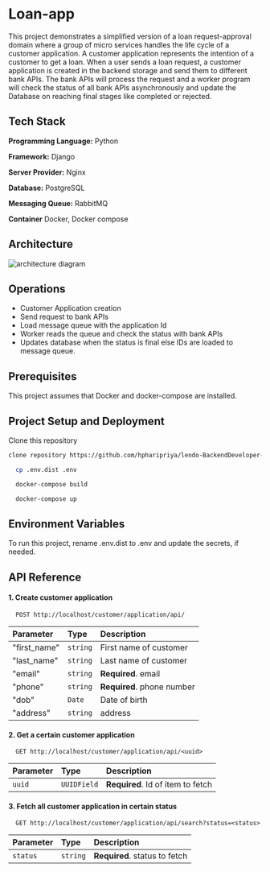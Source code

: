 
# Loan-app

This project demonstrates a simplified version of a loan request-approval domain where a group of micro services handles the life cycle of a customer application. A customer application represents the intention of a customer to get a loan.
When a user sends a loan request, a customer application is created in the backend storage and send them to different bank APIs. The bank APIs will process the request and a worker program will check the status of all bank APIs asynchronously and update the Database on reaching final stages like completed or rejected.



## Tech Stack

**Programming Language:**  Python

**Framework:** Django

**Server Provider:** Nginx

**Database:** PostgreSQL

**Messaging Queue:** RabbitMQ

**Container** Docker, Docker compose




## Architecture

![architecture diagram](https://github.com/hpharipriya/lendo-BackendDeveloper-Assignment/blob/main/flow-diagram.jpg?raw=true)


## Operations

- Customer Application creation
- Send request to bank APIs
- Load message queue with the application Id
- Worker reads the queue and check the status with bank APIs
- Updates database when the status is final else IDs are loaded to message queue.

## Prerequisites 
This project assumes that Docker and docker-compose are installed.

## Project Setup and Deployment

Clone this repository 
```bash
clone repository https://github.com/hpharipriya/lendo-BackendDeveloper-Assignment.git
```

```bash
  cp .env.dist .env
```

```bash
  docker-compose build
```

```bash
  docker-compose up
```


## Environment Variables

To run this project, rename .env.dist to .env and update the secrets, if needed.



## API Reference

#### 1. Create customer application

```http
  POST http://localhost/customer/application/api/
```

| Parameter  | Type     | Description                |
| :--------  | :------- | :------------------------- |
|"first_name"| `string` | First name of customer     |                            |
| "last_name"| `string` | Last name of customer |
| "email"    | `string` | **Required**. email|
| "phone"    | `string` | **Required**. phone number |
| "dob"      | `Date`   | Date of birth |
| "address"  | `string` | address|

#### 2. Get a certain customer application

```http
  GET http://localhost/customer/application/api/<uuid>
```

| Parameter | Type     | Description                       |
| :-------- | :------- | :-------------------------------- |
| `uuid`    | `UUIDField` | **Required**. Id of item to fetch |

#### 3. Fetch all customer application in certain status
```http
  GET http://localhost/customer/application/api/search?status=<status>
```

| Parameter | Type     | Description                       |
| :-------- | :------- | :-------------------------------- |
| `status`  | `string` | **Required**. status to fetch |

